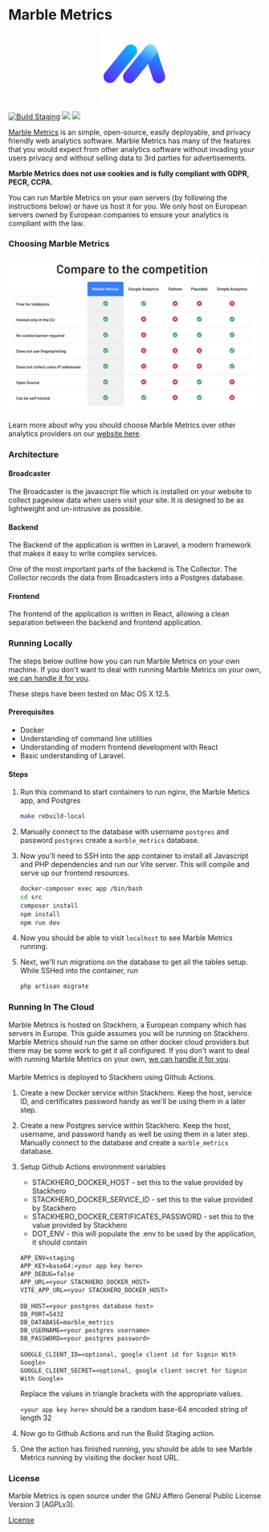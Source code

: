 # Marble Metrics

<p align="center">
    <a href="https://marblemetrics.com/">
        <img src="https://raw.githubusercontent.com/MarbleMetrics/MarbleMetrics/master/src/public/images/logo.svg" width="140px" />
    </a>
</p>

[![Build Staging](https://github.com/MarbleMetrics/MarbleMetrics/actions/workflows/build-staging.yml/badge.svg)](https://github.com/MarbleMetrics/MarbleMetrics/actions/workflows/build-staging.yml)
![](https://badgen.net/github/commits/marblemetrics/marblemetrics)
![](https://badgen.net/github/license/marblemetrics/marblemetrics)

[Marble Metrics](https://marblemetrics.com) is an simple, open-source, easily deployable, and privacy friendly web analytics software. Marble Metrics has many of the features that you would expect from other analytics software without invading your users privacy and without selling data to 3rd parties for advertisements. 

**Marble Metrics does not use cookies and is fully compliant with GDPR, PECR, CCPA.**

You can run Marble Metrics on your own servers (by following the instructions below) or have us host it for you. We only host on European servers owned by European companies to ensure your analytics is compliant with the law.  

### Choosing Marble Metrics
![](src/public/images/readme/comparison.png)  

Learn more about why you should choose Marble Metrics over other analytics providers on our [website here](https://marblemetrics.com).

### Architecture

#### Broadcaster
The Broadcaster is the javascript file which is installed on your website to collect pageview data when users visit your site. It is designed to be as lightweight and un-intrusive as possible.

#### Backend
The Backend of the application is written in Laravel, a modern framework that makes it easy to write complex services.

One of the most important parts of the backend is The Collector. The Collector records the data from Broadcasters into a Postgres database.

#### Frontend
The frontend of the application is written in React, allowing a clean separation between the backend and frontend application.

### Running Locally
The steps below outline how you can run Marble Metrics on your own machine. If you don't want to deal with running Marble Metrics on your own, [we can handle it for you](https://marblemetrics.com).

These steps have been tested on Mac OS X 12.5.

#### Prerequisites
* Docker
* Understanding of command line utilities
* Understanding of modern frontend development with React
* Basic understanding of Laravel.

#### Steps
1. Run this command to start containers to run nginx, the Marble Metics app, and Postgres
    ```bash
    make rebuild-local
    ```
2. Manually connect to the database with username `postgres` and password `postgres` create a `marble_metrics` database.
3. Now you'll need to SSH into the app container to install all Javascript and PHP dependencies and run our Vite server. This will compile and serve up our frontend resources.
    ```bash
    docker-composer exec app /bin/bash
    cd src
    composer install
    npm install
    npm run dev
    ```
   
4. Now you should be able to visit `localhost` to see Marble Metrics running.
5. Next, we'll run migrations on the database to get all the tables setup. While SSHed into the container, run
    ```bash
    php artisan migrate
    ```

### Running In The Cloud
Marble Metrics is hosted on Stackhero, a European company which has servers in Europe. This guide assumes you will be running on Stackhero. Marble Metrics should run the same on other docker cloud providers but there may be some work to get it all configured. If you don't want to deal with running Marble Metrics on your own, [we can handle it for you](https://marblemetrics.com).

#### 
Marble Metrics is deployed to Stackhero using Github Actions.

1. Create a new Docker service within Stackhero. Keep the host, service ID, and certificates password handy as we'll be using them in a later step.

2. Create a new Postgres service within Stackhero. Keep the host, username, and password handy as well be using them in a later step. Manually connect to the database and create a `marble_metrics` database.

3. Setup Github Actions environment variables
    * STACKHERO_DOCKER_HOST - set this to the value provided by Stackhero
    * STACKHERO_DOCKER_SERVICE_ID - set this to the value provided by Stackhero
    * STACKHERO_DOCKER_CERTIFICATES_PASSWORD - set this to the value provided by Stackhero
    * DOT_ENV - this will populate the .env to be used by the application, it should contain
    ```
    APP_ENV=staging
    APP_KEY=base64:<your app key here>
    APP_DEBUG=false
    APP_URL=<your STACKHERO_DOCKER_HOST>
    VITE_APP_URL=<your STACKHERO_DOCKER_HOST>
    
    DB_HOST=<your postgres database host>
    DB_PORT=5432
    DB_DATABASE=marble_metrics
    DB_USERNAME=<your postgres username>
    DB_PASSWORD=<your postgres password>
   
   GOOGLE_CLIENT_ID=<optional, google client id for Signin With Google>
   GOOGLE_CLIENT_SECRET=<optional, google client secret for Signin With Google>
    ```
    Replace the values in triangle brackets with the appropriate values.
   
    `<your app key here>` should be a random base-64 encoded string of length 32
     
3. Now go to Github Actions and run the Build Staging action.
4. One the action has finished running, you should be able to see Marble Metrics running by visiting the docker host URL.         

### License
Marble Metrics is open source under the GNU Affero General Public License Version 3 (AGPLv3).

[License](LICENSE.md)